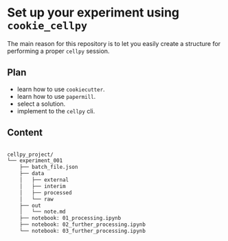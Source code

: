 # Set up your experiment using `cookie_cellpy`

The main reason for this repository is to let you easily create
a structure for performing a proper `cellpy` session.

## Plan

- learn how to use `cookiecutter`.
- learn how to use `papermill`.
- select a solution.
- implement to the `cellpy` cli.


## Content

```bash

cellpy_project/
└── experiment_001
    ├── batch_file.json
    ├── data
    │   ├── external
    │   ├── interim
    │   ├── processed
    │   └── raw
    ├── out
    │   └── note.md
    ├── notebook: 01_processing.ipynb
    ├── notebook: 02_further_processing.ipynb
    └── notebook: 03_further_processing.ipynb

```
